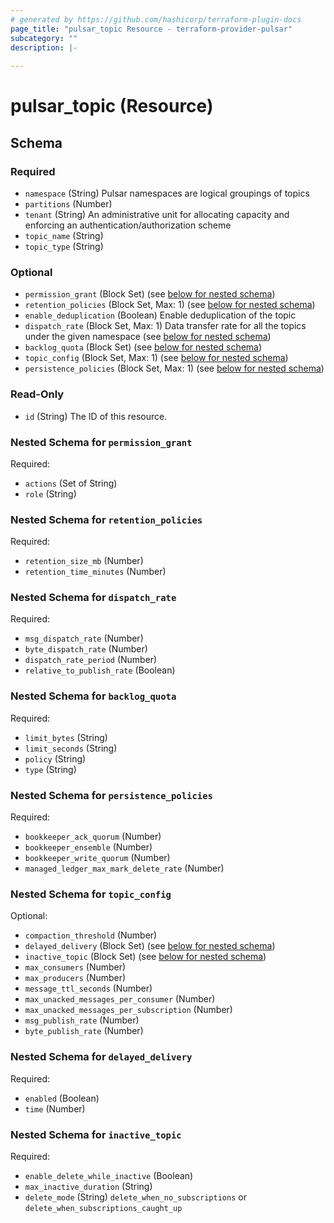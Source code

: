 ```yaml
---
# generated by https://github.com/hashicorp/terraform-plugin-docs
page_title: "pulsar_topic Resource - terraform-provider-pulsar"
subcategory: ""
description: |-
  
---
```


# pulsar_topic (Resource)





<!-- schema generated by tfplugindocs -->
## Schema

### Required

- `namespace` (String) Pulsar namespaces are logical groupings of topics
- `partitions` (Number)
- `tenant` (String) An administrative unit for allocating capacity and enforcing an authentication/authorization scheme
- `topic_name` (String)
- `topic_type` (String)

### Optional

- `permission_grant` (Block Set) (see [below for nested schema](#nestedblock--permission_grant))
- `retention_policies` (Block Set, Max: 1) (see [below for nested schema](#nestedblock--retention_policies))
- `enable_deduplication` (Boolean) Enable deduplication of the topic
- `dispatch_rate` (Block Set, Max: 1) Data transfer rate for all the topics under the given namespace (see [below for nested schema](#nestedblock--dispatch_rate))
- `backlog_quota` (Block Set) (see [below for nested schema](#nestedblock--backlog_quota))
- `topic_config` (Block Set, Max: 1) (see [below for nested schema](#nestedblock--topic_config))
- `persistence_policies` (Block Set, Max: 1) (see [below for nested schema](#nestedblock--persistence_policies))


### Read-Only

- `id` (String) The ID of this resource.

<a id="nestedblock--permission_grant"></a>
### Nested Schema for `permission_grant`

Required:

- `actions` (Set of String)
- `role` (String)


<a id="nestedblock--retention_policies"></a>
### Nested Schema for `retention_policies`

Required:

- `retention_size_mb` (Number)
- `retention_time_minutes` (Number)

<a id="nestedblock--dispatch_rate"></a>
### Nested Schema for `dispatch_rate`

Required:

- `msg_dispatch_rate` (Number)
- `byte_dispatch_rate` (Number)
- `dispatch_rate_period` (Number)
- `relative_to_publish_rate` (Boolean)

<a id="nestedblock--backlog_quota"></a>
### Nested Schema for `backlog_quota`

Required:

- `limit_bytes` (String)
- `limit_seconds` (String)
- `policy` (String)
- `type` (String)

<a id="nestedblock--persistence_policies"></a>
### Nested Schema for `persistence_policies`

Required:

- `bookkeeper_ack_quorum` (Number)
- `bookkeeper_ensemble` (Number)
- `bookkeeper_write_quorum` (Number)
- `managed_ledger_max_mark_delete_rate` (Number)

<a id="nestedblock--topic_config"></a>
### Nested Schema for `topic_config`

Optional:

- `compaction_threshold` (Number)
- `delayed_delivery` (Block Set) (see [below for nested schema](#nestedblock--delayed_delivery))
- `inactive_topic` (Block Set) (see [below for nested schema](#nestedblock--inactive_topic))
- `max_consumers` (Number)
- `max_producers` (Number)
- `message_ttl_seconds` (Number)
- `max_unacked_messages_per_consumer` (Number)
- `max_unacked_messages_per_subscription` (Number)
- `msg_publish_rate` (Number)
- `byte_publish_rate` (Number)


<a id="nestedblock--delayed_delivery"></a>
### Nested Schema for `delayed_delivery`

Required:

- `enabled` (Boolean)
- `time` (Number) 


<a id="nestedblock--inactive_topic"></a>
### Nested Schema for `inactive_topic`

Required:

- `enable_delete_while_inactive` (Boolean)
- `max_inactive_duration` (String)
- `delete_mode` (String) `delete_when_no_subscriptions` or `delete_when_subscriptions_caught_up`
